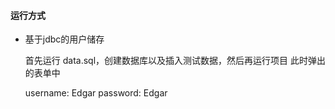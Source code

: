 #### 运行方式

- 基于jdbc的用户储存

    首先运行 data.sql，创建数据库以及插入测试数据，然后再运行项目
    此时弹出的表单中
  
    username: Edgar
    password: Edgar
    